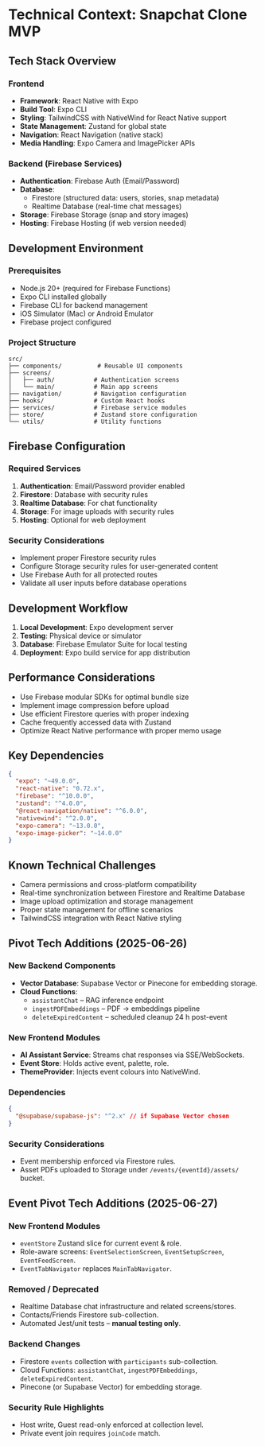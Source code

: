 # Technical Context: Snapchat Clone MVP

## Tech Stack Overview

### Frontend

- **Framework**: React Native with Expo
- **Build Tool**: Expo CLI
- **Styling**: TailwindCSS with NativeWind for React Native support
- **State Management**: Zustand for global state
- **Navigation**: React Navigation (native stack)
- **Media Handling**: Expo Camera and ImagePicker APIs

### Backend (Firebase Services)

- **Authentication**: Firebase Auth (Email/Password)
- **Database**:
  - Firestore (structured data: users, stories, snap metadata)
  - Realtime Database (real-time chat messages)
- **Storage**: Firebase Storage (snap and story images)
- **Hosting**: Firebase Hosting (if web version needed)

## Development Environment

### Prerequisites

- Node.js 20+ (required for Firebase Functions)
- Expo CLI installed globally
- Firebase CLI for backend management
- iOS Simulator (Mac) or Android Emulator
- Firebase project configured

### Project Structure

```
src/
├── components/          # Reusable UI components
├── screens/
│   ├── auth/           # Authentication screens
│   └── main/           # Main app screens
├── navigation/         # Navigation configuration
├── hooks/              # Custom React hooks
├── services/           # Firebase service modules
├── store/              # Zustand store configuration
└── utils/              # Utility functions
```

## Firebase Configuration

### Required Services

1. **Authentication**: Email/Password provider enabled
2. **Firestore**: Database with security rules
3. **Realtime Database**: For chat functionality
4. **Storage**: For image uploads with security rules
5. **Hosting**: Optional for web deployment

### Security Considerations

- Implement proper Firestore security rules
- Configure Storage security rules for user-generated content
- Use Firebase Auth for all protected routes
- Validate all user inputs before database operations

## Development Workflow

1. **Local Development**: Expo development server
2. **Testing**: Physical device or simulator
3. **Database**: Firebase Emulator Suite for local testing
4. **Deployment**: Expo build service for app distribution

## Performance Considerations

- Use Firebase modular SDKs for optimal bundle size
- Implement image compression before upload
- Use efficient Firestore queries with proper indexing
- Cache frequently accessed data with Zustand
- Optimize React Native performance with proper memo usage

## Key Dependencies

```json
{
  "expo": "~49.0.0",
  "react-native": "0.72.x",
  "firebase": "^10.0.0",
  "zustand": "^4.0.0",
  "@react-navigation/native": "^6.0.0",
  "nativewind": "^2.0.0",
  "expo-camera": "~13.0.0",
  "expo-image-picker": "~14.0.0"
}
```

## Known Technical Challenges

- Camera permissions and cross-platform compatibility
- Real-time synchronization between Firestore and Realtime Database
- Image upload optimization and storage management
- Proper state management for offline scenarios
- TailwindCSS integration with React Native styling

## Pivot Tech Additions (2025-06-26)

### New Backend Components
- **Vector Database**: Supabase Vector or Pinecone for embedding storage.
- **Cloud Functions**:
  - `assistantChat` – RAG inference endpoint
  - `ingestPDFEmbeddings` – PDF → embeddings pipeline
  - `deleteExpiredContent` – scheduled cleanup 24 h post-event

### New Frontend Modules
- **AI Assistant Service**: Streams chat responses via SSE/WebSockets.
- **Event Store**: Holds active event, palette, role.
- **ThemeProvider**: Injects event colours into NativeWind.

### Dependencies
```json
{
  "@supabase/supabase-js": "^2.x" // if Supabase Vector chosen
}
```

### Security Considerations
- Event membership enforced via Firestore rules.
- Asset PDFs uploaded to Storage under `/events/{eventId}/assets/` bucket.

## Event Pivot Tech Additions (2025-06-27)

### New Frontend Modules
- `eventStore` Zustand slice for current event & role.
- Role-aware screens: `EventSelectionScreen`, `EventSetupScreen`, `EventFeedScreen`.
- `EventTabNavigator` replaces `MainTabNavigator`.

### Removed / Deprecated
- Realtime Database chat infrastructure and related screens/stores.
- Contacts/Friends Firestore sub-collection.
- Automated Jest/unit tests – **manual testing only**.

### Backend Changes
- Firestore `events` collection with `participants` sub-collection.
- Cloud Functions: `assistantChat`, `ingestPDFEmbeddings`, `deleteExpiredContent`.
- Pinecone (or Supabase Vector) for embedding storage.

### Security Rule Highlights
- Host write, Guest read-only enforced at collection level.
- Private event join requires `joinCode` match.
